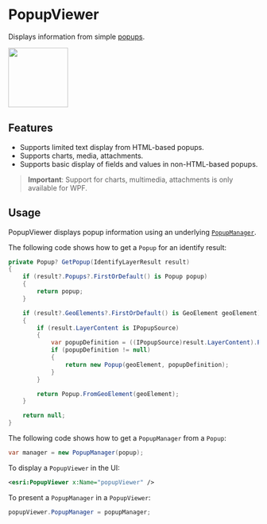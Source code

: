 # PopupViewer

Displays information from simple [popups](https://pro.arcgis.com/en/pro-app/latest/help/mapping/navigation/configure-pop-ups.htm). 

<img src="https://user-images.githubusercontent.com/3878047/228625594-d0009216-0cb3-4836-9a62-e197371779ac.png" width="120" />

## Features

- Supports limited text display from HTML-based popups.
- Supports charts, media, attachments.
- Supports basic display of fields and values in non-HTML-based popups.

> **Important**: Support for charts, multimedia, attachments is only available for WPF.

## Usage

PopupViewer displays popup information using an underlying [`PopupManager`](https://developers.arcgis.com/net/api-reference/api/netwin/Esri.ArcGISRuntime/Esri.ArcGISRuntime.Mapping.Popups.PopupManager.html).

The following code shows how to get a `Popup` for an identify result:

```cs
private Popup? GetPopup(IdentifyLayerResult result)
{
    if (result?.Popups?.FirstOrDefault() is Popup popup)
    {
        return popup;
    }

    if (result?.GeoElements?.FirstOrDefault() is GeoElement geoElement)
    {
        if (result.LayerContent is IPopupSource)
        {
            var popupDefinition = ((IPopupSource)result.LayerContent).PopupDefinition;
            if (popupDefinition != null)
            {
                return new Popup(geoElement, popupDefinition);
            }
        }

        return Popup.FromGeoElement(geoElement);
    }

    return null;
}
```

The following code shows how to get a `PopupManager` from a `Popup`:

```cs
var manager = new PopupManager(popup);
```

To display a `PopupViewer` in the UI:

```xml
<esri:PopupViewer x:Name="popupViewer" />
```

To present a `PopupManager` in a `PopupViewer`:

```cs
popupViewer.PopupManager = popupManager;
```